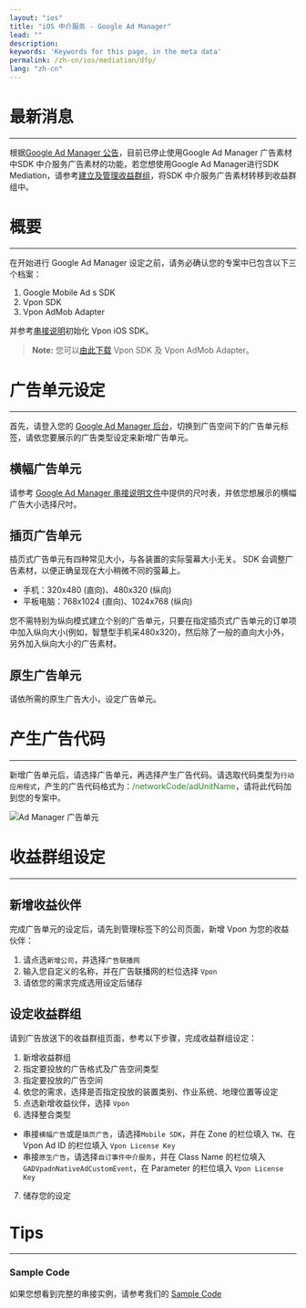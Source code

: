 ```yaml
---
layout: "ios"
title: "iOS 中介服务 - Google Ad Manager"
lead: ""
description:
keywords: 'Keywords for this page, in the meta data'
permalink: /zh-cn/ios/mediation/dfp/
lang: "zh-cn"
---
```

# 最新消息
---
根据[Google Ad Manager 公告](https://support.google.com/admanager/answer/9020684)，目前已停止使用Google Ad Manager 广告素材中SDK 中介服务广告素材的功能，若您想使用Google Ad Manager进行SDK Mediation，请参考[建立及管理收益群组](https://support.google.com/admanager/answer/7390828)，将SDK 中介服务广告素材转移到收益群组中。


# 概要
---
在开始进行 Google Ad Manager 设定之前，请务必确认您的专案中已包含以下三个档案：

1. Google Mobile Ad s SDK
2. Vpon SDK
3. Vpon AdMob Adapter

并参考[串接说明]初始化 Vpon iOS SDK。

>**Note:** 您可以[由此下载][1] Vpon SDK 及 Vpon AdMob Adapter。

# 广告单元设定
---
首先，请登入您的 [Google Ad Manager 后台]，切换到广告空间下的广告单元标签，请依您要展示的广告类型设定来新增广告单元。

## 横幅广告单元
请参考 [Google Ad Manager 串接说明文件]中提供的尺吋表，并依您想展示的横幅广告大小选择尺吋。

## 插页广告单元
插页式广告单元有四种常见大小，与各装置的实际萤幕大小无关。 SDK 会调整广告素材，以便正确呈现在大小稍微不同的萤幕上。

* 手机：320x480 (直向)、480x320 (纵向)
* 平板电脑：768x1024 (直向)、1024x768 (纵向)

您不需特别为纵向模式建立个别的广告单元，只要在指定插页式广告单元的订单项中加入纵向大小(例如，智慧型手机采480x320)，然后除了一般的直向大小外，另外加入纵向大小的广告素材。


## 原生广告单元

请依所需的原生广告大小，设定广告单元。

# 产生广告代码
---

新增广告单元后，请选择广告单元，再选择产生广告代码。请选取代码类型为`行动应用程式`，产生的广告代码格式为：<span style="color:#228B22">/networkCode/adUnitName</span>，请将此代码加到您的专案中。

![Ad Manager 广告单元]

# 收益群组设定
---

## 新增收益伙伴

完成广告单元的设定后，请先到管理标签下的公司页面，新增 Vpon 为您的收益伙伴：

1. 请点选`新增公司`，并选择`广告联播网`
2. 输入您自定义的名称，并在广告联播网的栏位选择 `Vpon`
3. 请依您的需求完成选用设定后储存


## 设定收益群组

请到广告放送下的收益群组页面，参考以下步骤，完成收益群组设定：

1. 新增收益群组
2. 指定要投放的广告格式及广告空间类型
3. 指定要投放的广告空间
4. 依您的需求，选择是否指定投放的装置类别、作业系统、地理位置等设定
5. 点选新增收益伙伴，选择 `Vpon`
6. 选择整合类型
* 串接`横幅广告`或是`插页广告`，请选择`Mobile SDK`，并在 Zone 的栏位填入 `TW`、在 Vpon Ad ID 的栏位填入 `Vpon License Key`
* 串接`原生广告`，请选择`自订事件中介服务`，并在 Class Name 的栏位填入 `GADVpadnNativeAdCustomEvent`，在 Parameter 的栏位填入 `Vpon License Key`
7. 储存您的设定

# Tips
---

### Sample Code
如果您想看到完整的串接实例，请参考我们的 [Sample Code]


[串接说明]: ../../integration-guide/#initial-sdk
[Sample Code]: {{site.baseurl}}/zh-cn/ios/download/#dfp
[Google Ad Manager 后台]: https://admanager.google.com/
[Google Ad Manager 串接说明文件]: https://developers.google.com/ad-manager/mobile-ads-sdk/ios/banner#banner_sizes
[Ad Manager 广告单元]: {{site.imgurl}}/AppAdManager_02.png
[DFP 广告空间]: {{site.imgurl}}/UnitAdSetting_Sim.png
[新增指定目标]: {{site.imgurl}}/新增指定目标.png
[广告素材类型]: {{site.imgurl}}/广告素材类型.png
[Warning]: {{site.imgurl}}/Warning.png
[DFP Partner Traditional Chinese.png]: {{site.imgurl}}/DFP_Partner_Traditional_Chinese.png
[插页尺寸]: {{site.imgurl}}/插頁尺寸.png
[1]: {{site.baseurl}}/zh-cn/ios/download